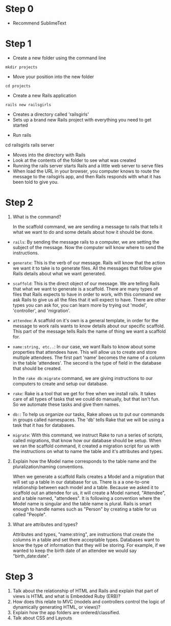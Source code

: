 # Step 0

- Recommend SublimeText

# Step 1

+ Create a new folder using the command line

```
mkdir projects
```

+ Move your position into the new folder

```
cd projects
```

+ Create a new Rails application

```
rails new railsgirls
```

  - Creates a directory called 'railsgirls'
  - Sets up a brand new Rails project with everything you need to get started

+ Run rails

cd railsgirls
rails server

  - Moves into the directory with Rails
  - Look at the contents of the folder to see what was created
  - Running the rails server starts Rails and a little web server to serve files
  - When load the URL in your browser, you computer knows to route the message to the railsgirls app, and then Rails responds with what it has been told to give you.

# Step 2

1. What is the command?

    In the scaffold command, we are sending a message to rails that tells it what we want to do and some details about how it should be done.

- `rails`: By sending the message rails to a computer, we are setting the subject of the message. Now the computer will know where to send the instructions.
- `generate`: This is the verb of our message. Rails will know that the action we want it to take is to generate files. All the messages that follow give Rails details about what we want generated.
- `scaffold`: This is the direct object of our message. We are telling Rails that what we want to generate is a scaffold. There are many types of files that Rails expects to have in order to work, with this command we ask Rails to give us all the files that it will expect to have. There are other types you can ask for, you can learn more by trying out 'model', 'controller', and 'migration'.
- `attendee`: A scaffold on it's own is a general template, in order for the message to work rails wants to know details about our specific scaffold. This part of the message tells Rails the name of thing we want a scaffold for.
- `name:string, etc..`: In our case, we want Rails to know about some properties that attendees have. This will allow us to create and store multiple attendees. The first part 'name' becomes the name of a column in the table 'attendees'. The second is the type of field in the database that should be created.

    In the `rake db:migrate` command, we are giving instructions to our computers to create and setup our database.

- `rake`: Rake is a tool that we get for free when we install rails. It takes care of all types of tasks that we could do manually, but that isn't fun. So we automate these tasks and give them names.
- `db:`: To help us organize our tasks, Rake allows us to put our commands in groups called namespaces. The 'db' tells Rake that we will be using a task that it has for databases.
- `migrate`: With this command, we instruct Rake to run a series of scripts, called migrations, that know how our database should be setup. When we ran the scaffold command, it created a migration script for us with the instructions on what to name the table and it's attributes and types.

2. Explain how the Model name corresponds to the table name and the pluralization/naming conventions.

    When we generate a scaffold Rails creates a Model and a migration that will set up a table in our database for us. There is a a one-to-one relationship between each model and a table. Because we asked it to scaffold out an attendee for us, it will create a Model named, "Attendee", and a table named, "attendees". It is following a convention where the Model name is singular and the table name is plural. Rails is smart enough to handle names such as "Person" by creating a table for us called "People".

3. What are attributes and types?

    Attributes and types, "name:string", are instructions that create the columns in a  table and set there acceptable types. Databases want to know the type of information that they will be storing. For example, if we wanted to keep the birth date of an attendee we would say "birth_date:date". 

# Step 3

1. Talk about the relationship of HTML and Rails and explain that part of views is HTML and what is Embedded Ruby (ERB)?
2. How does this relate to MVC (models and controllers control the logic of dynamically generating HTML, or views)?
3. Explain how the app folders are ordered/classified.
4. Talk about CSS and Layouts







